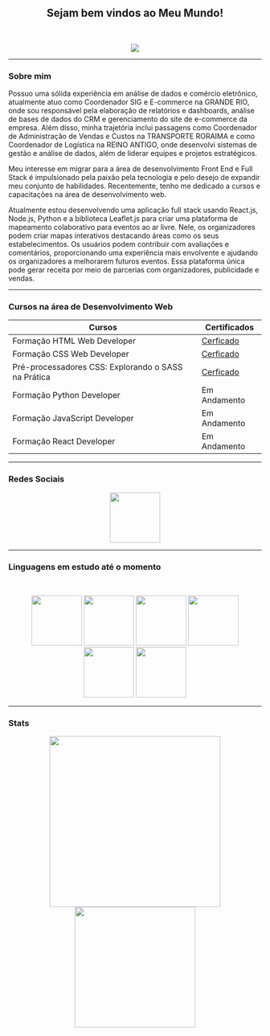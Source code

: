 <center><h2>Sejam bem vindos ao Meu Mundo!</h2></center>

<br>

<p align="center">
    <a href="https://campuscode-site.s3-sa-east-1.amazonaws.com/newsletter/js_.gif">
        <img src="https://campuscode-site.s3-sa-east-1.amazonaws.com/newsletter/js_.gif">
    </a>
</p>

-------------
### Sobre mim

Possuo uma sólida experiência em análise de dados e comércio eletrônico, atualmente atuo como Coordenador SIG e E-commerce na GRANDE RIO, onde sou responsável pela elaboração de relatórios e dashboards, análise de bases de dados do CRM e gerenciamento do site de e-commerce da empresa. Além disso, minha trajetória inclui passagens como Coordenador de Administração de Vendas e Custos na TRANSPORTE RORAIMA e como Coordenador de Logística na REINO ANTIGO, onde desenvolvi sistemas de gestão e análise de dados, além de liderar equipes e projetos estratégicos.

Meu interesse em migrar para a área de desenvolvimento Front End e Full Stack é impulsionado pela paixão pela tecnologia e pelo desejo de expandir meu conjunto de habilidades. Recentemente, tenho me dedicado a cursos e capacitações na área de desenvolvimento web.

Atualmente estou desenvolvendo uma aplicação full stack usando React.js, Node.js, Python e a biblioteca Leaflet.js para criar uma plataforma de mapeamento colaborativo para eventos ao ar livre. Nele, os organizadores podem criar mapas interativos destacando áreas como os seus estabelecimentos. Os usuários podem contribuir com avaliações e comentários, proporcionando uma experiência mais envolvente e ajudando os organizadores a melhorarem futuros eventos. Essa plataforma única pode gerar receita por meio de parcerias com organizadores, publicidade e vendas.

-----

### Cursos na área de Desenvolvimento Web

| Cursos         |  Certificados  |
| -------------- | -------------- |
| Formação HTML Web Developer | [Cerficado](https://www.dio.me/certificate/D18F7FB2/share)|
| Formação CSS Web Developer | [Cerficado](https://www.dio.me/certificate/RFABR9PL/share) |
| Pré-processadores CSS: Explorando o SASS na Prática | [Cerficado](https://www.dio.me/certificate/TE0KIVSA/share) |
| Formação Python Developer | Em Andamento |
| Formação JavaScript Developer| Em Andamento |
| Formação React Developer| Em Andamento |

-----
### Redes Sociais

<p align="center" >
    <a href="https://www.linkedin.com/in/lcjales/">
        <img src="https://cdn.jsdelivr.net/gh/devicons/devicon@latest/icons/linkedin/linkedin-original.svg" width="100px">
    </a>
</p>

------

### Linguagens em estudo até o momento
<br>
<p align="center" >
        <img src="https://cdn.jsdelivr.net/gh/devicons/devicon@latest/icons/html5/html5-original-wordmark.svg" width="100px">
        <img src="https://cdn.jsdelivr.net/gh/devicons/devicon@latest/icons/css3/css3-original.svg" width="100px">
        <img src="https://cdn.jsdelivr.net/gh/devicons/devicon@latest/icons/sass/sass-original.svg" width="100px">
        <img src="https://cdn.jsdelivr.net/gh/devicons/devicon@latest/icons/python/python-original.svg" width="100px">
        <img src="https://cdn.jsdelivr.net/gh/devicons/devicon@latest/icons/javascript/javascript-original.svg" width="100px">
        <img src="https://cdn.jsdelivr.net/gh/devicons/devicon@latest/icons/react/react-original-wordmark.svg" width="100px">
</p>

------

### Stats
<p align="center" >
        <img src="https://github-readme-stats.vercel.app/api?username=leandrojales2&show_icons=true&theme=dark" width="340px">
        <img src="https://github-readme-stats.vercel.app/api/top-langs/?username=leandrojales2&layout=compact&theme=dark" width="240px">
</p>

